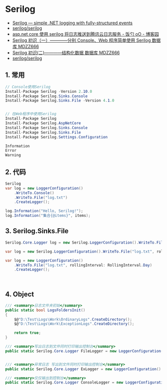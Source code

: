# Serilog

- [Serilog &mdash; simple .NET logging with fully-structured events](https://serilog.net/)
- [serilog/serilog](https://github.com/serilog/serilog)
- [asp.net core 使用 serilog 将日志推送到腾讯云日志服务 - 饭勺 oO - 博客园](https://www.cnblogs.com/fanshaoO/p/11023271.html)
- [Serilog 初识（一）————分别 Console、Web 程序简单使用 Serilog 数据库 MDZZ666](https://blog.csdn.net/MDZZ666/article/details/98961215)
- [Serilog 初识(二)————结构化数据 数据库 MDZZ666](https://blog.csdn.net/MDZZ666/article/details/99109081)
- [serilog/serilog](https://github.com/serilog/serilog/wiki/Configuration-Basics)

## 1. 常用

```c#
// Console使用Serilog
Install-Package Serilog -Version 2.10.0
Install-Package Serilog.Sinks.Console
Install-Package Serilog.Sinks.File -Version 4.1.0


// 在Web程序中使用Serilog
Install-Package Serilog
Install-Package Serilog.AspNetCore
Install-Package Serilog.Sinks.Console
Install-Package Serilog.Sinks.File
Install-Package Serilog.Settings.Configuration

Information
Error
Warning
```

## 2. 代码

```c#
Serilog
var log = new LoggerConfiguration()
    .WriteTo.Console()
    .WriteTo.File("log.txt")
    .CreateLogger();

log.Information("Hello, Serilog!");
log.Information("集合{@items}", items);

```

## 3. Serilog.Sinks.File

```c#
Serilog.Core.Logger log = new Serilog.LoggerConfiguration().WriteTo.File("log.txt", rollingInterval: RollingInterval.Day).CreateLogger();

var log = new Serilog.LoggerConfiguration().WriteTo.File("log.txt", rollingInterval: RollingInterval.Day).CreateLogger();

var log = new LoggerConfiguration()
    .WriteTo.File("log.txt", rollingInterval: RollingInterval.Day)
    .CreateLogger();

    
```

## 4. Object

```c#
/// <summary>日志文件夹初始</summary>
public static bool LogsFoldersInit()
{
    $@"D:\Test\Logs\Work\OrdinaryLogs".CreateDirectory();
    $@"D:\Test\Logs\Work\ExceptionLogs".CreateDirectory();

    return true;
}

/// <summary>写出日志到文件同时打印输出控制台</summary>
public static Serilog.Core.Logger FileLogger = new LoggerConfiguration().WriteTo.Console().WriteTo.File(@"D:\Test\Logs\Work\OrdinaryLogs\log.txt", rollingInterval: RollingInterval.Day).CreateLogger();


/// <summary>异常日志 写出到文件同时打印输出控制台</summary>
public static Serilog.Core.Logger ExLogger = new LoggerConfiguration().WriteTo.Console().WriteTo.File(@"D:\Test\Logs\Work\ExceptionLogs\log.txt", rollingInterval: RollingInterval.Day).CreateLogger(); 

/// <summary>仅仅输出到控制台</summary>
public static Serilog.Core.Logger ConsoleLogger = new LoggerConfiguration().WriteTo.Console().CreateLogger();
```
